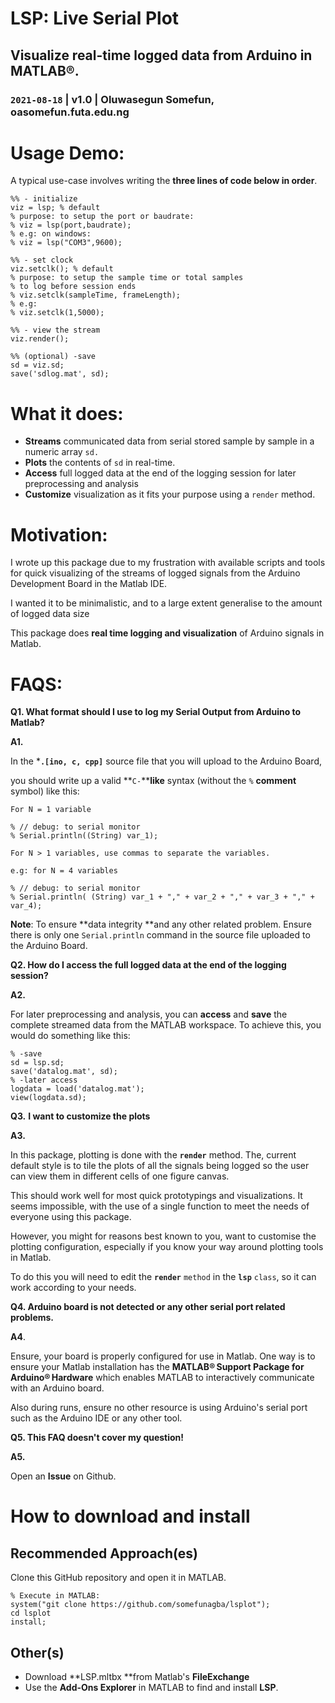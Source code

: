 # LSP: Live Serial Plot
## **Visualize real-time logged data from Arduino in MATLAB®.**
### `2021-08-18` | **v1.0** | **Oluwasegun Somefun, oasomefun.futa.edu.ng**
# **Usage Demo:**

A typical use-case involves writing the **three lines of code below in order**.

```matlab:Code
%% - initialize
viz = lsp; % default
% purpose: to setup the port or baudrate: 
% viz = lsp(port,baudrate);
% e.g: on windows: 
% viz = lsp("COM3",9600);

%% - set clock
viz.setclk(); % default
% purpose: to setup the sample time or total samples 
% to log before session ends
% viz.setclk(sampleTime, frameLength);
% e.g:
% viz.setclk(1,5000);

%% - view the stream
viz.render();

%% (optional) -save
sd = viz.sd;
save('sdlog.mat', sd);

```

# What it does:

   -  **Streams** communicated data from serial stored sample by sample in a numeric array `sd.`  
   -  **Plots** the contents of `sd` in real-time. 
   -  **Access** full logged data at the end of the logging session for later preprocessing and analysis 
   -  **Customize** visualization as it fits your purpose using a `render` method. 

# Motivation:

I wrote up this package due to my frustration with available scripts and tools for quick visualizing of the streams of logged signals from the Arduino Development Board in the Matlab IDE.

I wanted it to be minimalistic, and to a large extent generalise to the amount of logged data size

This package does **real time logging and visualization** of Arduino signals in Matlab.

# FAQS:

**Q1. What format should I use to log my Serial Output from Arduino to Matlab?**

**A1.**

In the ***`.[ino, c, cpp]`** source file that you will upload to the Arduino Board, 

you should write up a valid **`C-`****like** syntax (without the `%` **comment** symbol) like this:

`For N = 1 variable`

```matlab:Code
% // debug: to serial monitor
% Serial.println((String) var_1);
```

`For N > 1 variables, use commas to separate the variables. `

`e.g: for N = 4 variables`

```matlab:Code
% // debug: to serial monitor
% Serial.println( (String) var_1 + "," + var_2 + "," + var_3 + "," + var_4);
```

**Note**: To ensure **data integrity **and any other related problem. Ensure there is only one `Serial.println` command in the source file uploaded to the Arduino Board.

  

**Q2. How do I access the full logged data at the end of the logging session?**

**A2.**

For later preprocessing and analysis, you can **access** and **save** the complete streamed data from the MATLAB workspace. To achieve this, you would do something like this:

```matlab:Code(Display)
% -save
sd = lsp.sd;
save('datalog.mat', sd);
% -later access
logdata = load('datalog.mat');
view(logdata.sd); 
```

  

**Q3.** **I want to customize the plots**

**A3.**

In this package, plotting is done with the **`render`** method. The, current default style is to tile the plots of all the signals being logged so the user can view them in different cells of one figure canvas. 

This should work well for most quick prototypings and visualizations. It seems impossible, with the use of a single function to meet the needs of everyone using this package.

However, you might for reasons best known to you, want to customise the plotting configuration, especially if you know your way around plotting tools in Matlab. 

To do this you will need to edit the **`render`** `method` in the **`lsp`** `class`, so it can work according to your needs.

  

**Q4. Arduino board is not detected or any other serial port related problems.**

**A4**.

Ensure, your board is properly configured for use in Matlab. One way is to ensure your Matlab installation has the **MATLAB® Support Package for Arduino® Hardware** which enables MATLAB to interactively communicate with an Arduino board.

Also during runs, ensure no other resource is using Arduino's serial port such as the Arduino IDE or any other tool.

**Q5. This FAQ doesn't cover my question!**

**A5.**

Open an **Issue** on Github.

# How to download and install
## Recommended Approach(es) 

Clone this GitHub repository and open it in MATLAB.

```matlab:Code
% Execute in MATLAB:
system("git clone https://github.com/somefunagba/lsplot");
cd lsplot  
install;
```

## Other(s)

   -  Download **LSP.mltbx **from Matlab's **FileExchange**  
   -  Use the **Add-Ons Explorer** in MATLAB to find and install **LSP**.
